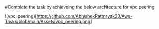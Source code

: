 #Complete the task by achieveing the below architecture for vpc peering

!(vpc_peering)[https://github.com/AbhishekPattnayak23/Aws-Tasks/blob/main/Assets/vpc_peering.png]
